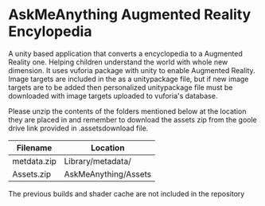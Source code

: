 # AskMeAnything Augmented Reality Encylopedia
  
A unity based application that converts a encyclopedia to a Augmented Reality one. Helping children understand the world with whole new dimension. It uses vuforia package with unity to enable Augmented Reality. Image targets are included in the as a unitypackage file, but if new image targets are to be added then personalized unitypackage file must be downloaded with image targets uploaded to vuforia's database.   

Please unzip the contents of the folders mentioned below at the location they are placed in and remember to
download the assets zip from the goole drive link provided in .assetsdownload file.


|Filename             |Location				 |
|---------------------|----------------------|
|metdata.zip          |Library/metadata/	 |
|Assets.zip           |AskMeAnything/Assets  |

The previous builds and shader cache are not included in the repository

